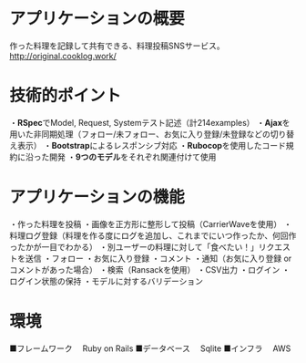 # アプリケーションの概要
作った料理を記録して共有できる、料理投稿SNSサービス。http://original.cooklog.work/

# 技術的ポイント
・**RSpec**でModel, Request, Systemテスト記述（計214examples）
・**Ajax**を用いた非同期処理（フォロー/未フォロー、お気に入り登録/未登録などの切り替え表示）
・**Bootstrap**によるレスポンシブ対応
・**Rubocop**を使用したコード規約に沿った開発
・**9つのモデル**をそれぞれ関連付けて使用

# アプリケーションの機能
・作った料理を投稿
・画像を正方形に整形して投稿（CarrierWaveを使用）
・料理ログ登録（料理を作る度にログを追加し、これまでにいつ作ったか、何回作ったかが一目でわかる）
・別ユーザーの料理に対して「食べたい！」リクエストを送信
・フォロー
・お気に入り登録
・コメント
・通知（お気に入り登録 or コメントがあった場合）
・検索（Ransackを使用）
・CSV出力
・ログイン
・ログイン状態の保持
・モデルに対するバリデーション

# 環境
■フレームワーク
　Ruby on Rails
■データベース
　Sqlite
■インフラ
　AWS
